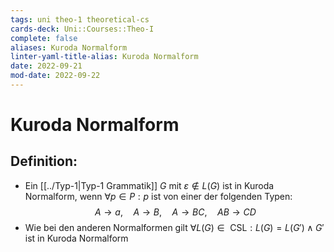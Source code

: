 ```yaml
---
tags: uni theo-1 theoretical-cs
cards-deck: Uni::Courses::Theo-I
complete: false
aliases: Kuroda Normalform
linter-yaml-title-alias: Kuroda Normalform
date: 2022-09-21
mod-date: 2022-09-22
---
```


# Kuroda Normalform

## Definition:
- Ein [[../Typ-1|Typ-1 Grammatik]] $G$ mit $\varepsilon\notin L(G)$ ist in Kuroda Normalform, wenn $\forall p\in P:p$ ist von einer der folgenden Typen: $$A\rightarrow a,\quad A\rightarrow B,\quad A\rightarrow BC,\quad AB\rightarrow CD$$
- Wie bei den anderen Normalformen gilt $\forall L(G)\in\text{ CSL}: L(G)=L(G')\wedge G'$ ist in Kuroda Normalform
